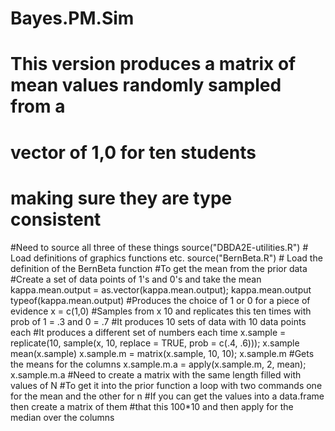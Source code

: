 # Bayes.PM.Sim
# This version produces a matrix of mean values randomly sampled from a 
# vector of 1,0 for ten students
# making sure they are type consistent 
#Need to source all three of these things
source("DBDA2E-utilities.R") # Load definitions of graphics functions etc.
source("BernBeta.R") # Load the definition of the BernBeta function
#To get the mean from the prior data
#Create a set of data points of 1's and 0's and take the mean
kappa.mean.output = as.vector(kappa.mean.output); kappa.mean.output
typeof(kappa.mean.output)
#Produces the choice of 1 or 0 for a piece of evidence
x = c(1,0)
#Samples from x 10 and replicates this ten times with prob of 1 = .3 and 0 = .7
#It produces 10 sets of data with 10 data points each
#It produces a different set of numbers each time
x.sample = replicate(10, sample(x, 10, replace = TRUE, prob = c(.4, .6))); x.sample
mean(x.sample)
x.sample.m = matrix(x.sample, 10, 10); x.sample.m
#Gets the means for the columns
x.sample.m.a = apply(x.sample.m, 2, mean); x.sample.m.a 
#Need to create a matrix with the same length filled with values of N
#To get it into the prior function a loop with two commands one for the mean and the other for n
#If you can get the values into a data.frame then create a matrix of them
#that this 100*10 and then apply for the median over the columns
